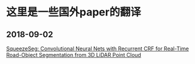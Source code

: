 # 这里是一些国外paper的翻译

## 2018-09-02

[SqueezeSeg: Convolutional Neural Nets with Recurrent CRF for Real-Time Road-Object Segmentation from 3D LiDAR Point Cloud](https://www.zybuluo.com/usiege/note/1268607)


